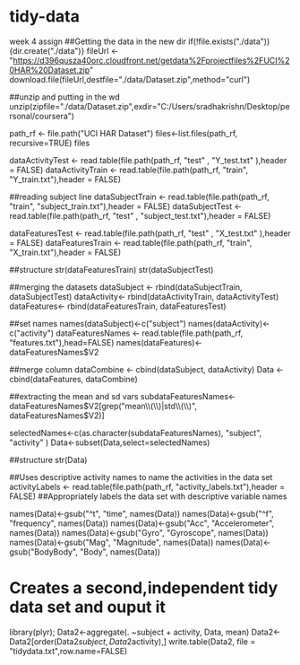 # tidy-data
week 4 assign
##Getting the data in the new dir
if(!file.exists("./data")){dir.create("./data")}
fileUrl <- "https://d396qusza40orc.cloudfront.net/getdata%2Fprojectfiles%2FUCI%20HAR%20Dataset.zip"
download.file(fileUrl,destfile="./data/Dataset.zip",method="curl")

##unzip and putting in the wd
unzip(zipfile="./data/Dataset.zip",exdir="C:/Users/sradhakrishn/Desktop/personal/coursera")

path_rf <- file.path("UCI HAR Dataset")
files<-list.files(path_rf, recursive=TRUE)
files

dataActivityTest  <- read.table(file.path(path_rf, "test" , "Y_test.txt" ),header = FALSE)
dataActivityTrain <- read.table(file.path(path_rf, "train", "Y_train.txt"),header = FALSE)

##reading subject line
dataSubjectTrain <- read.table(file.path(path_rf, "train", "subject_train.txt"),header = FALSE)
dataSubjectTest  <- read.table(file.path(path_rf, "test" , "subject_test.txt"),header = FALSE)

dataFeaturesTest  <- read.table(file.path(path_rf, "test" , "X_test.txt" ),header = FALSE)
dataFeaturesTrain <- read.table(file.path(path_rf, "train", "X_train.txt"),header = FALSE)

##structure
str(dataFeaturesTrain)
str(dataSubjectTest)

##merging the datasets
dataSubject <- rbind(dataSubjectTrain, dataSubjectTest)
dataActivity<- rbind(dataActivityTrain, dataActivityTest)
dataFeatures<- rbind(dataFeaturesTrain, dataFeaturesTest)

##set names
names(dataSubject)<-c("subject")
names(dataActivity)<- c("activity")
dataFeaturesNames <- read.table(file.path(path_rf, "features.txt"),head=FALSE)
names(dataFeatures)<- dataFeaturesNames$V2

##merge column
dataCombine <- cbind(dataSubject, dataActivity)
Data <- cbind(dataFeatures, dataCombine)

##extracting the mean and sd vars
subdataFeaturesNames<-dataFeaturesNames$V2[grep("mean\\(\\)|std\\(\\)", dataFeaturesNames$V2)]

selectedNames<-c(as.character(subdataFeaturesNames), "subject", "activity" )
Data<-subset(Data,select=selectedNames)

##structure
str(Data)

##Uses descriptive activity names to name the activities in the data set
activityLabels <- read.table(file.path(path_rf, "activity_labels.txt"),header = FALSE)
##Appropriately labels the data set with descriptive variable names

names(Data)<-gsub("^t", "time", names(Data))
names(Data)<-gsub("^f", "frequency", names(Data))
names(Data)<-gsub("Acc", "Accelerometer", names(Data))
names(Data)<-gsub("Gyro", "Gyroscope", names(Data))
names(Data)<-gsub("Mag", "Magnitude", names(Data))
names(Data)<-gsub("BodyBody", "Body", names(Data))

# Creates a second,independent tidy data set and ouput it
library(plyr);
Data2<-aggregate(. ~subject + activity, Data, mean)
Data2<-Data2[order(Data2$subject,Data2$activity),]
write.table(Data2, file = "tidydata.txt",row.name=FALSE)


